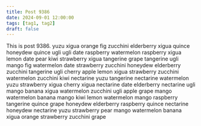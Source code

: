 ```yaml
---
title: Post 9386
date: 2024-09-01 12:00:00
tags: [tag1, tag2]
draft: false
---
```

This is post 9386.
yuzu
xigua
orange
fig
zucchini
elderberry
xigua
quince
honeydew
quince
ugli
ugli
date
raspberry
watermelon
raspberry
xigua
lemon
date
pear
kiwi
strawberry
xigua
tangerine
grape
tangerine
ugli
mango
fig
watermelon
date
strawberry
zucchini
honeydew
elderberry
zucchini
tangerine
ugli
cherry
apple
lemon
xigua
strawberry
zucchini
watermelon
zucchini
kiwi
nectarine
yuzu
tangerine
nectarine
watermelon
yuzu
strawberry
xigua
cherry
xigua
nectarine
date
elderberry
nectarine
ugli
mango
banana
xigua
watermelon
zucchini
ugli
apple
grape
mango
watermelon
banana
mango
kiwi
lemon
watermelon
mango
raspberry
tangerine
quince
grape
honeydew
elderberry
raspberry
quince
nectarine
honeydew
nectarine
yuzu
strawberry
pear
mango
watermelon
banana
xigua
orange
strawberry
zucchini
grape
